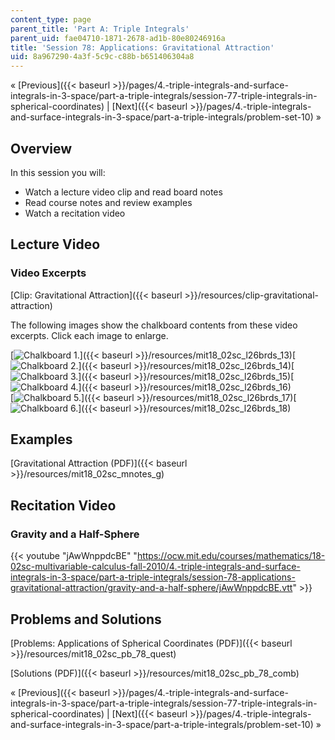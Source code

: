 ```yaml
---
content_type: page
parent_title: 'Part A: Triple Integrals'
parent_uid: fae04710-1871-2678-ad1b-80e80246916a
title: 'Session 78: Applications: Gravitational Attraction'
uid: 8a967290-4a3f-5c9c-c88b-b651406304a8
---
```


« [Previous]({{< baseurl >}}/pages/4.-triple-integrals-and-surface-integrals-in-3-space/part-a-triple-integrals/session-77-triple-integrals-in-spherical-coordinates) | [Next]({{< baseurl >}}/pages/4.-triple-integrals-and-surface-integrals-in-3-space/part-a-triple-integrals/problem-set-10) »

Overview
--------

In this session you will:

*   Watch a lecture video clip and read board notes
*   Read course notes and review examples
*   Watch a recitation video

Lecture Video
-------------

### Video Excerpts

[Clip: Gravitational Attraction]({{< baseurl >}}/resources/clip-gravitational-attraction)

The following images show the chalkboard contents from these video excerpts. Click each image to enlarge.

[![Chalkboard 1.](BASEURL_PLACEHOLDER/resources/mit18_02sc_l26brds_13a)]({{< baseurl >}}/resources/mit18_02sc_l26brds_13)[![Chalkboard 2.](BASEURL_PLACEHOLDER/resources/mit18_02sc_l26brds_14a)]({{< baseurl >}}/resources/mit18_02sc_l26brds_14)[![Chalkboard 3.](BASEURL_PLACEHOLDER/resources/mit18_02sc_l26brds_15a)]({{< baseurl >}}/resources/mit18_02sc_l26brds_15)[![Chalkboard 4.](BASEURL_PLACEHOLDER/resources/mit18_02sc_l26brds_16a)]({{< baseurl >}}/resources/mit18_02sc_l26brds_16)  
[![Chalkboard 5.](BASEURL_PLACEHOLDER/resources/mit18_02sc_l26brds_17a)]({{< baseurl >}}/resources/mit18_02sc_l26brds_17)[![Chalkboard 6.](BASEURL_PLACEHOLDER/resources/mit18_02sc_l26brds_18a)]({{< baseurl >}}/resources/mit18_02sc_l26brds_18)

Examples
--------

[Gravitational Attraction (PDF)]({{< baseurl >}}/resources/mit18_02sc_mnotes_g)

Recitation Video
----------------

### Gravity and a Half-Sphere

{{< youtube "jAwWnppdcBE" "https://ocw.mit.edu/courses/mathematics/18-02sc-multivariable-calculus-fall-2010/4.-triple-integrals-and-surface-integrals-in-3-space/part-a-triple-integrals/session-78-applications-gravitational-attraction/gravity-and-a-half-sphere/jAwWnppdcBE.vtt" >}}

Problems and Solutions
----------------------

[Problems: Applications of Spherical Coordinates (PDF)]({{< baseurl >}}/resources/mit18_02sc_pb_78_quest)

[Solutions (PDF)]({{< baseurl >}}/resources/mit18_02sc_pb_78_comb)

« [Previous]({{< baseurl >}}/pages/4.-triple-integrals-and-surface-integrals-in-3-space/part-a-triple-integrals/session-77-triple-integrals-in-spherical-coordinates) | [Next]({{< baseurl >}}/pages/4.-triple-integrals-and-surface-integrals-in-3-space/part-a-triple-integrals/problem-set-10) »